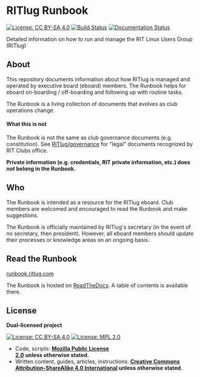 RITlug Runbook
==============

[![License: CC BY-SA 4.0](https://img.shields.io/badge/License-CC%20BY--SA%204.0-lightgrey.svg)](https://creativecommons.org/licenses/by-sa/4.0/)
[![Build Status](https://travis-ci.org/RITlug/runbook.svg?branch=master)](https://travis-ci.org/RITlug/runbook)
[![Documentation Status](https://readthedocs.org/projects/ritlug-runbook/badge/?version=latest)](http://runbook.ritlug.com/en/latest/?badge=latest)

Detailed information on how to run and manage the RIT Linux Users Group (RITlug)


## About

This repository documents information about how RITlug is managed and operated
by executive board (eboard) members. The Runbook helps for eboard on-boarding /
off-boarding and following up with routine tasks.

The Runbook is a living collection of documents that evolves as club operations
change.

#### What this is not

The Runbook is not the same as club governance documents (e.g. constitution).
See [RITlug/governance](https://github.com/RITlug/governance) for "legal"
documents recognized by RIT Clubs office.

**Private information (e.g. credentials, RIT private information, etc.) does
_not_ belong in the Runbook.**


## Who

The Runbook is intended as a resource for the RITlug eboard. Club members are
welcomed and encouraged to read the Runbook and make suggestions.

The Runbook is officially maintained by RITlug's secretary (in the event of no
secretary, then president). However, all eboard members should update their
processes or knowledge areas on an ongoing basis.


## Read the Runbook

[runbook.ritlug.com](http://runbook.ritlug.com/)

The Runbook is hosted on [ReadTheDocs](https://readthedocs.org/). A table of
contents is available there.


## License

**Dual-licensed project**                                                           
                                                                                    
[![License: CC BY-SA 4.0](https://img.shields.io/badge/License-CC%20BY--SA%204.0-lightgrey.svg)](https://creativecommons.org/licenses/by-sa/4.0/)
[![License: MPL 2.0](https://img.shields.io/badge/License-MPL%202.0-brightgreen.svg)](https://opensource.org/licenses/MPL-2.0)
                                                                                    
* Code, scripts: **[Mozilla Public License                                          
  2.0](https://www.mozilla.org/en-US/MPL/) unless otherwise stated.**               
* Written content, guides, articles, instructions: **[Creative Commons
  Attribution-ShareAlike 4.0
  International](https://creativecommons.org/licenses/by-sa/4.0/) unless
  otherwise stated.**

